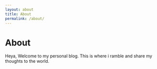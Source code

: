 ```yaml
---
layout: about
title: About
permalink: /about/
---
```

# About

Heya, Welcome to my personal blog. This is where i ramble and share my thoughts to the world.

